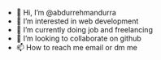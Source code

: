 - 👋 Hi, I’m @abdurrehmandurra
- 👀 I’m interested in web development
- 🌱 I’m currently doing job and freelancing
- 💞️ I’m looking to collaborate on github
- 📫 How to reach me email or dm me

<!---
abdurrehmandurra/abdurrehmandurra is a ✨ special ✨ repository because its `README.md` (this file) appears on your GitHub profile.
You can click the Preview link to take a look at your changes.
--->
